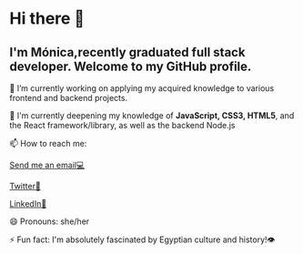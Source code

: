 # Hi there 👋
 
## I'm Mónica,recently graduated full stack developer. Welcome to my GitHub profile.


🔭 I’m currently working on applying my acquired knowledge to various frontend and backend projects.


🌱 I'm currently deepening my knowledge of **JavaScript, CSS3, HTML5**, and the React framework/library,
   as well as the backend Node.js
   

📫 How to reach me:

  [Send me an email💻](mailto:moirivilla@gmail.com)
    
  [Twitter📍]( https://twitter.com/moirivilla)
  
  [LinkedIn🔎](https://www.linkedin.com/in/monica-irimia/)
 
  
😄 Pronouns: she/her


⚡ Fun fact:  I'm absolutely fascinated by Egyptian culture and history!👁

